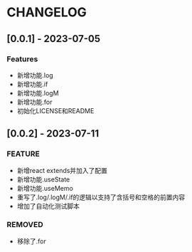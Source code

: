 # CHANGELOG
## [0.0.1] - 2023-07-05
### Features
* 新增功能.log
* 新增功能.if
* 新增功能.logM
* 新增功能.for
* 初始化LICENSE和README

## [0.0.2] - 2023-07-11
### FEATURE
* 新增react extends并加入了配置
* 新增功能.useState
* 新增功能.useMemo
* 重写了.log/.logM/.if的逻辑以支持了含括号和空格的前置内容
* 增加了自动化测试脚本
### REMOVED
* 移除了.for